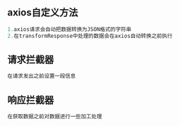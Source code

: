 ## axios自定义方法
```js
1.axios请求会自动把数据转换为JSON格式的字符串
2.在transformResponse中处理的数据会在axios自动转换之前执行
```

## 请求拦截器
```js
在请求发出之前设置一段信息
```

## 响应拦截器
```js
在获取数据之前对数据进行一些加工处理
```